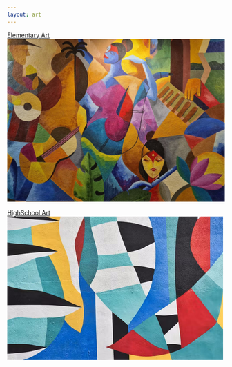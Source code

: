 ```yaml
---
layout: art
---
```


<div class="boxes">
<p class="box1">
<a href="/art/Elementary">Elementary Art</a>
<img class = "cool" src="/img/art2.jpg">
</p>

<p class="box2">
<a href="/art/HIghSchool">HighSchool Art</a>
<img class = "cool" src="/img/art3.jpg"/>
       
</p>
</div>
